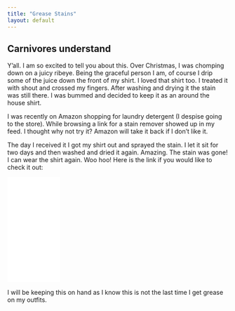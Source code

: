 ```yaml
---
title: "Grease Stains"
layout: default
---
```

<div class="post"><h2 class="pageTitle">Carnivores understand</h2>

<p>Y’all. I am so excited to tell you about this. Over Christmas, I was chomping down on a juicy ribeye. Being the graceful person I am, of course I drip some of the juice down the front of my shirt. I loved that shirt too. I treated it with shout and crossed my fingers. After washing and drying it the stain was still there. I was bummed and decided to keep it as an around the house shirt. </p>

<p>I was recently on Amazon shopping for laundry detergent (I despise going to the store). While browsing a link for a stain remover showed up in my feed. I thought why not try it? Amazon will take it back if I don’t like it. </p>

<p>The day I received it I got my shirt out and sprayed the stain. I let it sit for two days and then washed and dried it again. Amazing. The stain was gone! I can wear the shirt again. Woo hoo!
Here is the link if you would like to check it out:</p>

<iframe style="width:120px;height:240px;" marginwidth="0" marginheight="0" scrolling="no" frameborder="0" src="//ws-na.amazon-adsystem.com/widgets/q?ServiceVersion=20070822&OneJS=1&Operation=GetAdHtml&MarketPlace=US&source=ac&ref=tf_til&ad_type=product_link&tracking_id=eatmeatandhod-20&marketplace=amazon&region=US&placement=B00ISDMQ8U&asins=B00ISDMQ8U&linkId=d69dee2f33e0d0f525d09269f090d5c5&show_border=false&link_opens_in_new_window=true&price_color=333333&title_color=0066c0&bg_color=ffffff">
    </iframe>


<p>I will be keeping this on hand as I know this is not the last time I get grease on my outfits.</p>

